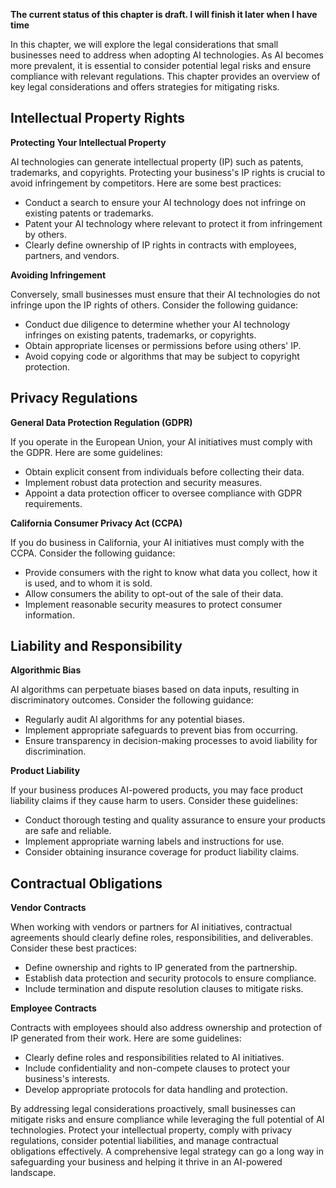 **The current status of this chapter is draft. I will finish it later when I have time**

In this chapter, we will explore the legal considerations that small businesses need to address when adopting AI technologies. As AI becomes more prevalent, it is essential to consider potential legal risks and ensure compliance with relevant regulations. This chapter provides an overview of key legal considerations and offers strategies for mitigating risks.

Intellectual Property Rights
----------------------------

**Protecting Your Intellectual Property**

AI technologies can generate intellectual property (IP) such as patents, trademarks, and copyrights. Protecting your business's IP rights is crucial to avoid infringement by competitors. Here are some best practices:

* Conduct a search to ensure your AI technology does not infringe on existing patents or trademarks.
* Patent your AI technology where relevant to protect it from infringement by others.
* Clearly define ownership of IP rights in contracts with employees, partners, and vendors.

**Avoiding Infringement**

Conversely, small businesses must ensure that their AI technologies do not infringe upon the IP rights of others. Consider the following guidance:

* Conduct due diligence to determine whether your AI technology infringes on existing patents, trademarks, or copyrights.
* Obtain appropriate licenses or permissions before using others' IP.
* Avoid copying code or algorithms that may be subject to copyright protection.

Privacy Regulations
-------------------

**General Data Protection Regulation (GDPR)**

If you operate in the European Union, your AI initiatives must comply with the GDPR. Here are some guidelines:

* Obtain explicit consent from individuals before collecting their data.
* Implement robust data protection and security measures.
* Appoint a data protection officer to oversee compliance with GDPR requirements.

**California Consumer Privacy Act (CCPA)**

If you do business in California, your AI initiatives must comply with the CCPA. Consider the following guidance:

* Provide consumers with the right to know what data you collect, how it is used, and to whom it is sold.
* Allow consumers the ability to opt-out of the sale of their data.
* Implement reasonable security measures to protect consumer information.

Liability and Responsibility
----------------------------

**Algorithmic Bias**

AI algorithms can perpetuate biases based on data inputs, resulting in discriminatory outcomes. Consider the following guidance:

* Regularly audit AI algorithms for any potential biases.
* Implement appropriate safeguards to prevent bias from occurring.
* Ensure transparency in decision-making processes to avoid liability for discrimination.

**Product Liability**

If your business produces AI-powered products, you may face product liability claims if they cause harm to users. Consider these guidelines:

* Conduct thorough testing and quality assurance to ensure your products are safe and reliable.
* Implement appropriate warning labels and instructions for use.
* Consider obtaining insurance coverage for product liability claims.

Contractual Obligations
-----------------------

**Vendor Contracts**

When working with vendors or partners for AI initiatives, contractual agreements should clearly define roles, responsibilities, and deliverables. Consider these best practices:

* Define ownership and rights to IP generated from the partnership.
* Establish data protection and security protocols to ensure compliance.
* Include termination and dispute resolution clauses to mitigate risks.

**Employee Contracts**

Contracts with employees should also address ownership and protection of IP generated from their work. Here are some guidelines:

* Clearly define roles and responsibilities related to AI initiatives.
* Include confidentiality and non-compete clauses to protect your business's interests.
* Develop appropriate protocols for data handling and protection.

By addressing legal considerations proactively, small businesses can mitigate risks and ensure compliance while leveraging the full potential of AI technologies. Protect your intellectual property, comply with privacy regulations, consider potential liabilities, and manage contractual obligations effectively. A comprehensive legal strategy can go a long way in safeguarding your business and helping it thrive in an AI-powered landscape.
